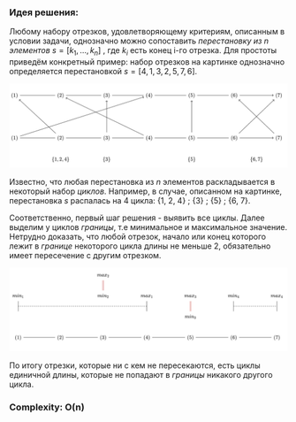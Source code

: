 ### Идея решения:

Любому набору отрезков, удовлетворяющему критериям, описанным в условии задачи, однозначно можно сопоставить *перестановку из n элементов* $s=[k_1, ..., k_n]$ , где $k_i$ есть конец i-го отрезка. Для простоты приведём конкретный пример: набор отрезков на картинке однозначно определяется перестановкой $s=[4,1,3,2,5,7,6]$.

![Иллюстрация к проекту](https://github.com/GiBBS-Matvey/Source-cpp/raw/master/Intersecting_segments(ver.2)/Images/example_segments.jpg)

Известно, что любая перестановка из $n$ элементов раскладывается в некоторый набор *циклов*. Например, в случае, описанном на картинке, перестановка $s$ распалась на 4 цикла: {1, 2, 4} ; {3} ; {5} ; {6, 7}.

Соответственно, первый шаг решения - выявить все циклы. Далее выделим у циклов *границы*, т.е минимальное и максимальное значение. Нетрудно доказать, что любой отрезок, начало или конец которого лежит в *границе* некоторого цикла длины не меньше 2, обязательно имеет пересечение с другим отрезком.  

![Иллюстрация к проекту](https://github.com/GiBBS-Matvey/Source-cpp/raw/master/Intersecting_segments(ver.2)/Images/cycles_segments.jpg)

По итогу отрезки, которые ни с кем не пересекаются, есть циклы единичной длины, которые не попадают в *границы* никакого другого цикла.



### Complexity: O(n)
